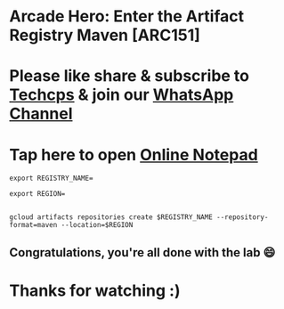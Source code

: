 
# Arcade Hero: Enter the Artifact Registry Maven [ARC151]

# Please like share & subscribe to [Techcps](https://www.youtube.com/@techcps) & join our [WhatsApp Channel](https://whatsapp.com/channel/0029Va9nne147XeIFkXYv71A)

# Tap here to open [Online Notepad](https://www.rapidtables.com/tools/notepad.html#)

```
export REGISTRY_NAME=

export REGION=


gcloud artifacts repositories create $REGISTRY_NAME --repository-format=maven --location=$REGION

```

## Congratulations, you're all done with the lab 😄

# Thanks for watching :)
